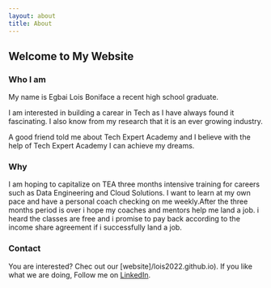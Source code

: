 ```yaml
---
layout: about
title: About
---
```


## Welcome to My Website

### Who I am
My name is Egbai Lois Boniface a recent high school graduate.

I am interested in building a carear in Tech as I have always found it fascinating. I also know from my research that it is an ever growing industry.

A good friend told me about Tech Expert Academy and I believe with the help of Tech Expert Academy I can achieve my dreams. 

### Why

I am hoping to capitalize on TEA three months intensive training for careers such as Data Engineering and Cloud Solutions. I want to learn at my own pace and have a personal coach checking on me weekly.After the three months period is over i hope my coaches and mentors help me land a job. i heard the classes are free and i promise to pay back according to the income share agreement if i successfully land a job.

### Contact

You are interested? Chec out our [website]/lois2022.github.io). If you like what we are doing,  Follow me on [LinkedIn](linkedin.com/in/lois-egbai-a85337250).
